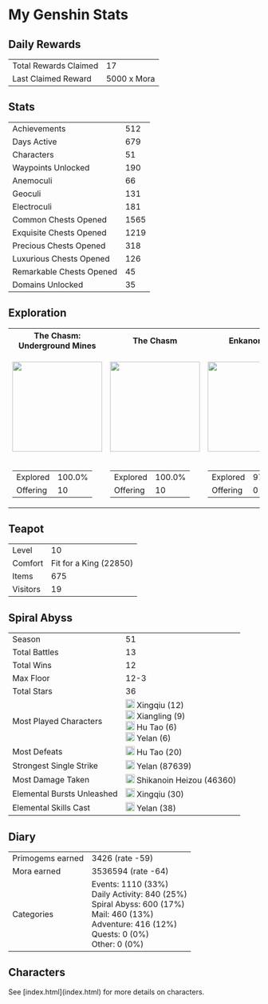 <h1>My Genshin Stats</h1>

<h2>Daily Rewards</h2>
<table>
  <tr>
    <td>Total Rewards Claimed</td>
    <td>17</td>
  </tr>
  <tr>
    <td>Last Claimed Reward</td>
    <td>5000 x Mora</td>
  </tr>
</table>

<h2>Stats</h2>
<table>
  <tr>
    <td>Achievements</td>
    <td>512</td>
  </tr>
  <tr>
    <td>Days Active</td>
    <td>679</td>
  </tr>
  <tr>
    <td>Characters</td>
    <td>51</td>
  </tr>
  <tr>
    <td>Waypoints Unlocked</td>
    <td>190</td>
  </tr>
  <tr>
    <td>Anemoculi</td>
    <td>66</td>
  </tr>
  <tr>
    <td>Geoculi</td>
    <td>131</td>
  </tr>
  <tr>
    <td>Electroculi</td>
    <td>181</td>
  </tr>
  <tr>
    <td>Common Chests Opened</td>
    <td>1565</td>
  </tr>
  <tr>
    <td>Exquisite Chests Opened</td>
    <td>1219</td>
  </tr>
  <tr>
    <td>Precious Chests Opened</td>
    <td>318</td>
  </tr>
  <tr>
    <td>Luxurious Chests Opened</td>
    <td>126</td>
  </tr>
  <tr>
    <td>Remarkable Chests Opened</td>
    <td>45</td>
  </tr>
  <tr>
    <td>Domains Unlocked</td>
    <td>35</td>
  </tr>
</table>

<h2>Exploration</h2>
<table>
  <tr>
    <th>The Chasm: Underground Mines</th>
    <th>The Chasm</th>
    <th>Enkanomiya</th>
    <th>Inazuma</th>
    <th>Dragonspine</th>
    <th>Liyue</th>
    <th>Mondstadt</th>
  </tr>
  <tr>
    <td>
      <p align="center">
        <img
          src="https://upload-os-bbs.mihoyo.com/game_record/genshin/city_icon/UI_ChapterIcon_ChasmsMaw.png"
          width="180"
        />
      </p>
    </td>
    <td>
      <p align="center">
        <img
          src="https://upload-os-bbs.mihoyo.com/game_record/genshin/city_icon/UI_ChapterIcon_ChasmsMaw.png"
          width="180"
        />
      </p>
    </td>
    <td>
      <p align="center">
        <img
          src="https://upload-os-bbs.mihoyo.com/game_record/genshin/city_icon/UI_ChapterIcon_Enkanomiya.png"
          width="180"
        />
      </p>
    </td>
    <td>
      <p align="center">
        <img
          src="https://upload-os-bbs.mihoyo.com/game_record/genshin/city_icon/UI_ChapterIcon_Daoqi.png"
          width="180"
        />
      </p>
    </td>
    <td>
      <p align="center">
        <img
          src="https://upload-os-bbs.mihoyo.com/game_record/genshin/city_icon/UI_ChapterIcon_Dragonspine.png"
          width="180"
        />
      </p>
    </td>
    <td>
      <p align="center">
        <img
          src="https://upload-os-bbs.mihoyo.com/game_record/genshin/city_icon/UI_ChapterIcon_Liyue.png"
          width="180"
        />
      </p>
    </td>
    <td>
      <p align="center">
        <img
          src="https://upload-os-bbs.mihoyo.com/game_record/genshin/city_icon/UI_ChapterIcon_Mengde.png"
          width="180"
        />
      </p>
    </td>
  </tr>
  <tr>
    <td>
      <table>
        <tr>
          <td>Explored</td>
          <td>100.0%</td>
        </tr>
        <tr>
          <td>Offering</td>
          <td>10</td>
        </tr>
      </table>
    </td>
    <td>
      <table>
        <tr>
          <td>Explored</td>
          <td>100.0%</td>
        </tr>
        <tr>
          <td>Offering</td>
          <td>10</td>
        </tr>
      </table>
    </td>
    <td>
      <table>
        <tr>
          <td>Explored</td>
          <td>97.3%</td>
        </tr>
        <tr>
          <td>Offering</td>
          <td>0</td>
        </tr>
      </table>
    </td>
    <td>
      <table>
        <tr>
          <td>Explored</td>
          <td>100.0%</td>
        </tr>
        <tr>
          <td>Reputation</td>
          <td>10</td>
        </tr>
      </table>
    </td>
    <td>
      <table>
        <tr>
          <td>Explored</td>
          <td>100.0%</td>
        </tr>
        <tr>
          <td>Offering</td>
          <td>12</td>
        </tr>
      </table>
    </td>
    <td>
      <table>
        <tr>
          <td>Explored</td>
          <td>100.0%</td>
        </tr>
        <tr>
          <td>Reputation</td>
          <td>8</td>
        </tr>
      </table>
    </td>
    <td>
      <table>
        <tr>
          <td>Explored</td>
          <td>100.0%</td>
        </tr>
        <tr>
          <td>Reputation</td>
          <td>8</td>
        </tr>
      </table>
    </td>
  </tr>
</table>

<h2>Teapot</h2>
<table>
  <tr>
    <td>Level</td>
    <td>10</td>
  </tr>
  <tr>
    <td>Comfort</td>
    <td>Fit for a King (22850)</td>
  </tr>
  <tr>
    <td>Items</td>
    <td>675</td>
  </tr>
  <tr>
    <td>Visitors</td>
    <td>19</td>
  </tr>
</table>

<h2>Spiral Abyss</h2>
<table>
  <tr>
    <td>Season</td>
    <td>51</td>
  </tr>
  <tr>
    <td>Total Battles</td>
    <td>13</td>
  </tr>
  <tr>
    <td>Total Wins</td>
    <td>12</td>
  </tr>
  <tr>
    <td>Max Floor</td>
    <td>12-3</td>
  </tr>
  <tr>
    <td>Total Stars</td>
    <td>36</td>
  </tr>
  <tr>
    <td>Most Played Characters</td>
    <td>
      <img
        src="https://upload-os-bbs.mihoyo.com/game_record/genshin/character_icon/UI_AvatarIcon_Xingqiu.png"
        ,
        height="18"
      />
      Xingqiu (12)<br />
      <img
        src="https://upload-os-bbs.mihoyo.com/game_record/genshin/character_icon/UI_AvatarIcon_Xiangling.png"
        ,
        height="18"
      />
      Xiangling (9)<br />
      <img
        src="https://upload-os-bbs.mihoyo.com/game_record/genshin/character_icon/UI_AvatarIcon_Hutao.png"
        ,
        height="18"
      />
      Hu Tao (6)<br />
      <img
        src="https://upload-os-bbs.mihoyo.com/game_record/genshin/character_icon/UI_AvatarIcon_Yelan.png"
        ,
        height="18"
      />
      Yelan (6)<br />
    </td>
  </tr>
  <tr>
    <td>Most Defeats</td>
    <td>
      <img
        src="https://upload-os-bbs.mihoyo.com/game_record/genshin/character_icon/UI_AvatarIcon_Hutao.png"
        ,
        height="18"
      />
      Hu Tao (20)<br />
    </td>
  </tr>
  <tr>
    <td>Strongest Single Strike</td>
    <td>
      <img
        src="https://upload-os-bbs.mihoyo.com/game_record/genshin/character_icon/UI_AvatarIcon_Yelan.png"
        ,
        height="18"
      />
      Yelan (87639)<br />
    </td>
  </tr>
  <tr>
    <td>Most Damage Taken</td>
    <td>
      <img
        src="https://upload-os-bbs.mihoyo.com/game_record/genshin/character_icon/UI_AvatarIcon_Heizo.png"
        ,
        height="18"
      />
      Shikanoin Heizou (46360)<br />
    </td>
  </tr>
  <tr>
    <td>Elemental Bursts Unleashed</td>
    <td>
      <img
        src="https://upload-os-bbs.mihoyo.com/game_record/genshin/character_icon/UI_AvatarIcon_Xingqiu.png"
        ,
        height="18"
      />
      Xingqiu (30)<br />
    </td>
  </tr>
  <tr>
    <td>Elemental Skills Cast</td>
    <td>
      <img
        src="https://upload-os-bbs.mihoyo.com/game_record/genshin/character_icon/UI_AvatarIcon_Yelan.png"
        ,
        height="18"
      />
      Yelan (38)<br />
    </td>
  </tr>
</table>

<h2>Diary</h2>
<table>
  <tr>
    <td>Primogems earned</td>
    <td>3426 (rate -59)</td>
  </tr>
  <tr>
    <td>Mora earned</td>
    <td>3536594 (rate -64)</td>
  </tr>
  <tr>
    <td>Categories</td>
    <td>
      Events: 1110 (33%)<br />
      Daily Activity: 840 (25%)<br />
      Spiral Abyss: 600 (17%)<br />
      Mail: 460 (13%)<br />
      Adventure: 416 (12%)<br />
      Quests: 0 (0%)<br />
      Other: 0 (0%)<br />
    </td>
  </tr>
</table>

<h2>Characters</h2>
See [index.html](index.html) for more details on characters.
